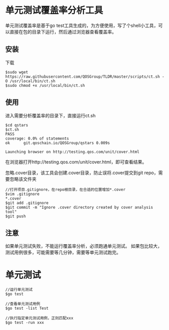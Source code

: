 # 单元测试覆盖率分析工具
单元测试覆盖率是基于go test工具生成的，为方便使用，写了个shell小工具，可以直接在包的目录下运行，然后通过浏览器查看覆盖率。

## 安装
  下载
```
$sudo wget https://raw.githubusercontent.com/QOSGroup/TLDR/master/scripts/ct.sh -O /usr/local/bin/ct.sh
$sudo chmod +x /usr/local/bin/ct.sh
```

## 使用
  进入需要分析覆盖率的目录下，直接运行ct.sh
```
$cd qstars
$ct.sh
PASS
coverage: 0.0% of statements
ok      git.qoschain.io/QOSGroup/qstars 0.009s

Launching browser on http://testing.qos.com/unit/cover.html
```
  在浏览器打开http://testing.qos.com/unit/cover.html，即可查看结果。
  
  忽略.cover目录，该工具会创建.cover目录，防止误将.cover提交到git repo，需要忽略该文件夹
  ```
  //打开项目.gitignore，在repo根目录，在合适的位置增加*.cover
  $vim .gitignore
  *.cover
  $git add .gitignore
  $git commit -m "Ignore .cover directory created by cover analysis tool"
  $git push
  ```

## 注意
  如果单元测试失败，不能运行覆盖率分析，必须跑通单元测试。
  如果包比较大，测试用例很多，可能需要等几分钟，需要等单元测试跑完。

# 单元测试
```
//运行单元测试
$go test

//查看单元测试用例
$go test -list Test

//执行指定单元测试用例，正则匹配xxx
$go test -run xxx
```
